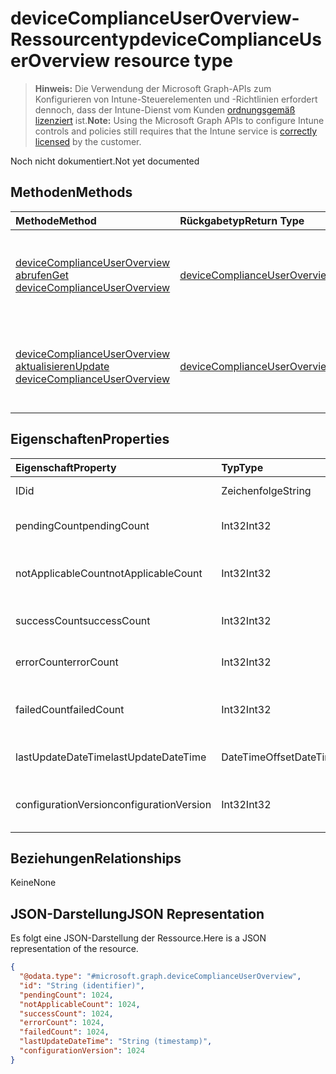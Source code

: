 # <a name="devicecomplianceuseroverview-resource-type"></a><span data-ttu-id="5075b-101">deviceComplianceUserOverview-Ressourcentyp</span><span class="sxs-lookup"><span data-stu-id="5075b-101">deviceComplianceUserOverview resource type</span></span>

> <span data-ttu-id="5075b-102">**Hinweis:** Die Verwendung der Microsoft Graph-APIs zum Konfigurieren von Intune-Steuerelementen und -Richtlinien erfordert dennoch, dass der Intune-Dienst vom Kunden [ordnungsgemäß lizenziert](https://go.microsoft.com/fwlink/?linkid=839381) ist.</span><span class="sxs-lookup"><span data-stu-id="5075b-102">**Note:** Using the Microsoft Graph APIs to configure Intune controls and policies still requires that the Intune service is [correctly licensed](https://go.microsoft.com/fwlink/?linkid=839381) by the customer.</span></span>

<span data-ttu-id="5075b-103">Noch nicht dokumentiert.</span><span class="sxs-lookup"><span data-stu-id="5075b-103">Not yet documented</span></span>
## <a name="methods"></a><span data-ttu-id="5075b-104">Methoden</span><span class="sxs-lookup"><span data-stu-id="5075b-104">Methods</span></span>
|<span data-ttu-id="5075b-105">Methode</span><span class="sxs-lookup"><span data-stu-id="5075b-105">Method</span></span>|<span data-ttu-id="5075b-106">Rückgabetyp</span><span class="sxs-lookup"><span data-stu-id="5075b-106">Return Type</span></span>|<span data-ttu-id="5075b-107">Beschreibung</span><span class="sxs-lookup"><span data-stu-id="5075b-107">Description</span></span>|
|:---|:---|:---|
|[<span data-ttu-id="5075b-108">deviceComplianceUserOverview abrufen</span><span class="sxs-lookup"><span data-stu-id="5075b-108">Get deviceComplianceUserOverview</span></span>](../api/intune_deviceconfig_devicecomplianceuseroverview_get.md)|[<span data-ttu-id="5075b-109">deviceComplianceUserOverview</span><span class="sxs-lookup"><span data-stu-id="5075b-109">deviceComplianceUserOverview</span></span>](../resources/intune_deviceconfig_devicecomplianceuseroverview.md)|<span data-ttu-id="5075b-110">Lesen von Eigenschaften und Beziehungen des [deviceComplianceUserOverview](../resources/intune_deviceconfig_devicecomplianceuseroverview.md)-Objekts.</span><span class="sxs-lookup"><span data-stu-id="5075b-110">Read properties and relationships of the [deviceComplianceUserOverview](../resources/intune_deviceconfig_devicecomplianceuseroverview.md) object.</span></span>|
|[<span data-ttu-id="5075b-111">deviceComplianceUserOverview aktualisieren</span><span class="sxs-lookup"><span data-stu-id="5075b-111">Update deviceComplianceUserOverview</span></span>](../api/intune_deviceconfig_devicecomplianceuseroverview_update.md)|[<span data-ttu-id="5075b-112">deviceComplianceUserOverview</span><span class="sxs-lookup"><span data-stu-id="5075b-112">deviceComplianceUserOverview</span></span>](../resources/intune_deviceconfig_devicecomplianceuseroverview.md)|<span data-ttu-id="5075b-113">Aktualisieren der Eigenschaften eines [deviceComplianceUserOverview](../resources/intune_deviceconfig_devicecomplianceuseroverview.md)-Objekts.</span><span class="sxs-lookup"><span data-stu-id="5075b-113">Update the properties of a [deviceComplianceUserOverview](../resources/intune_deviceconfig_devicecomplianceuseroverview.md) object.</span></span>|

## <a name="properties"></a><span data-ttu-id="5075b-114">Eigenschaften</span><span class="sxs-lookup"><span data-stu-id="5075b-114">Properties</span></span>
|<span data-ttu-id="5075b-115">Eigenschaft</span><span class="sxs-lookup"><span data-stu-id="5075b-115">Property</span></span>|<span data-ttu-id="5075b-116">Typ</span><span class="sxs-lookup"><span data-stu-id="5075b-116">Type</span></span>|<span data-ttu-id="5075b-117">Beschreibung</span><span class="sxs-lookup"><span data-stu-id="5075b-117">Description</span></span>|
|:---|:---|:---|
|<span data-ttu-id="5075b-118">ID</span><span class="sxs-lookup"><span data-stu-id="5075b-118">id</span></span>|<span data-ttu-id="5075b-119">Zeichenfolge</span><span class="sxs-lookup"><span data-stu-id="5075b-119">String</span></span>|<span data-ttu-id="5075b-120">Schlüssel der Entität</span><span class="sxs-lookup"><span data-stu-id="5075b-120">Key of the entity.</span></span>|
|<span data-ttu-id="5075b-121">pendingCount</span><span class="sxs-lookup"><span data-stu-id="5075b-121">pendingCount</span></span>|<span data-ttu-id="5075b-122">Int32</span><span class="sxs-lookup"><span data-stu-id="5075b-122">Int32</span></span>|<span data-ttu-id="5075b-123">Anzahl der ausstehenden Benutzer</span><span class="sxs-lookup"><span data-stu-id="5075b-123">Number of pending Users</span></span>|
|<span data-ttu-id="5075b-124">notApplicableCount</span><span class="sxs-lookup"><span data-stu-id="5075b-124">notApplicableCount</span></span>|<span data-ttu-id="5075b-125">Int32</span><span class="sxs-lookup"><span data-stu-id="5075b-125">Int32</span></span>|<span data-ttu-id="5075b-126">Anzahl der nicht anwendbaren Benutzer</span><span class="sxs-lookup"><span data-stu-id="5075b-126">Number of not applicable users.</span></span>|
|<span data-ttu-id="5075b-127">successCount</span><span class="sxs-lookup"><span data-stu-id="5075b-127">successCount</span></span>|<span data-ttu-id="5075b-128">Int32</span><span class="sxs-lookup"><span data-stu-id="5075b-128">Int32</span></span>|<span data-ttu-id="5075b-129">Anzahl der erfolgreichen Benutzer</span><span class="sxs-lookup"><span data-stu-id="5075b-129">Number of succeeded Users</span></span>|
|<span data-ttu-id="5075b-130">errorCount</span><span class="sxs-lookup"><span data-stu-id="5075b-130">errorCount</span></span>|<span data-ttu-id="5075b-131">Int32</span><span class="sxs-lookup"><span data-stu-id="5075b-131">Int32</span></span>|<span data-ttu-id="5075b-132">Anzahl der Benutzer mit Fehlern</span><span class="sxs-lookup"><span data-stu-id="5075b-132">Number of error Users</span></span>|
|<span data-ttu-id="5075b-133">failedCount</span><span class="sxs-lookup"><span data-stu-id="5075b-133">failedCount</span></span>|<span data-ttu-id="5075b-134">Int32</span><span class="sxs-lookup"><span data-stu-id="5075b-134">Int32</span></span>|<span data-ttu-id="5075b-135">Anzahl der fehlgeschlagenen Benutzer</span><span class="sxs-lookup"><span data-stu-id="5075b-135">Number of failed Users</span></span>|
|<span data-ttu-id="5075b-136">lastUpdateDateTime</span><span class="sxs-lookup"><span data-stu-id="5075b-136">lastUpdateDateTime</span></span>|<span data-ttu-id="5075b-137">DateTimeOffset</span><span class="sxs-lookup"><span data-stu-id="5075b-137">DateTimeOffset</span></span>|<span data-ttu-id="5075b-138">Datum und Uhrzeit der letzten Aktualisierung</span><span class="sxs-lookup"><span data-stu-id="5075b-138">Last update time</span></span>|
|<span data-ttu-id="5075b-139">configurationVersion</span><span class="sxs-lookup"><span data-stu-id="5075b-139">configurationVersion</span></span>|<span data-ttu-id="5075b-140">Int32</span><span class="sxs-lookup"><span data-stu-id="5075b-140">Int32</span></span>|<span data-ttu-id="5075b-141">Version der Richtlinie für diese Übersicht</span><span class="sxs-lookup"><span data-stu-id="5075b-141">Version of the policy for that overview</span></span>|

## <a name="relationships"></a><span data-ttu-id="5075b-142">Beziehungen</span><span class="sxs-lookup"><span data-stu-id="5075b-142">Relationships</span></span>
<span data-ttu-id="5075b-143">Keine</span><span class="sxs-lookup"><span data-stu-id="5075b-143">None</span></span>
## <a name="json-representation"></a><span data-ttu-id="5075b-144">JSON-Darstellung</span><span class="sxs-lookup"><span data-stu-id="5075b-144">JSON Representation</span></span>
<span data-ttu-id="5075b-145">Es folgt eine JSON-Darstellung der Ressource.</span><span class="sxs-lookup"><span data-stu-id="5075b-145">Here is a JSON representation of the resource.</span></span>
<!--{
  "blockType": "resource",
  "baseType": "microsoft.graph.entity",
  "keyProperty": "id",
  "@odata.type": "microsoft.graph.deviceComplianceUserOverview"
}-->
``` json
{
  "@odata.type": "#microsoft.graph.deviceComplianceUserOverview",
  "id": "String (identifier)",
  "pendingCount": 1024,
  "notApplicableCount": 1024,
  "successCount": 1024,
  "errorCount": 1024,
  "failedCount": 1024,
  "lastUpdateDateTime": "String (timestamp)",
  "configurationVersion": 1024
}
```









